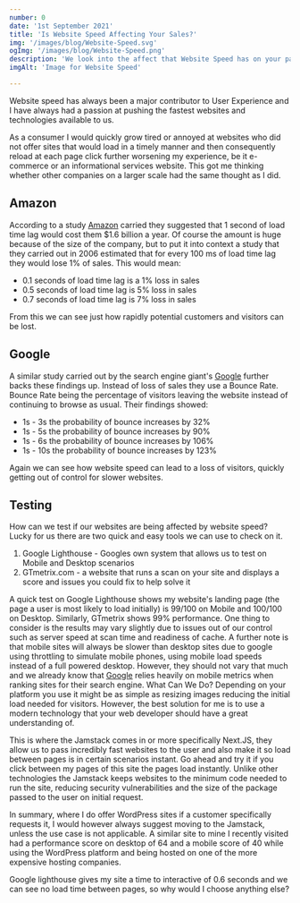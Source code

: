 ```yaml
---
number: 0
date: '1st September 2021'
title: 'Is Website Speed Affecting Your Sales?'
img: '/images/blog/Website-Speed.svg'
ogImg: '/images/blog/Website-Speed.png'
description: 'We look into the affect that Website Speed has on your page visitors user experience and delve into whether a slow site could lose sales'
imgAlt: 'Image for Website Speed'

---
```


Website speed has always been a major contributor to User Experience and I have always had a passion at pushing the fastest websites and technologies available to us.

As a consumer I would quickly grow tired or annoyed at websites who did not offer sites that would load in a timely manner and then consequently reload at each page click further worsening my experience, be it e-commerce or an informational services website.
This got me thinking whether other companies on a larger scale had the same thought as I did.

## **Amazon**

According to a study <ins>[Amazon](https://www.fastcompany.com/1825005/how-one-second-could-cost-amazon-16-billion-sales)</ins> carried they suggested that 1 second of load time lag would cost them $1.6 billion a year.  Of course the amount is huge because of the size of the company, but to put it into context a study that they carried out in 2006 estimated that for every 100 ms of load time lag they would lose 1% of sales. This would mean: 
        
* 0.1 seconds of load time lag is a 1% loss in sales 
* 0.5 seconds of load time lag is 5% loss in sales 
* 0.7 seconds of load time lag is 7% loss in sales 

From this we can see just how rapidly potential customers and visitors can be lost.

## **Google**

A similar study carried out by the search engine giant's <ins>[Google](https://www.thinkwithgoogle.com/marketing-strategies/app-and-mobile/mobile-page-speed-new-industry-benchmarks/)</ins> further backs these findings up.  Instead of loss of sales they use a Bounce Rate.  Bounce Rate being the percentage of visitors leaving the website instead of continuing to browse as usual. Their findings showed:

* 1s - 3s the probability of bounce increases by 32% 
* 1s - 5s the probability of bounce increases by 90% 
* 1s - 6s the probability of bounce increases by 106% 
* 1s - 10s the probability of bounce increases by 123% 

Again we can see how website speed can lead to a loss of visitors, quickly getting out of control for slower websites.<br>

## **Testing**

How can we test if our websites are being affected by website speed?  Lucky for us there are two quick and easy tools we can use to check on it.

1. Google Lighthouse - Googles own system that allows us to test on Mobile and Desktop scenarios 
2. GTmetrix.com - a website that runs a scan on your site and displays a score and issues you could fix to help solve it 

A quick test on Google Lighthouse shows my website's landing page (the page a user is most likely to load initially) is 99/100 on Mobile and 100/100 on Desktop.  Similarly, GTmetrix shows 99% performance.  One thing to consider is the results may vary slightly due to issues out of our control such as server speed at scan time and readiness of cache.
A further note is that mobile sites will always be slower than desktop sites due to google using throttling to simulate mobile phones, using mobile load speeds instead of a full powered desktop.  However, they should not vary that much and we already know that <ins>[Google](https://developers.google.com/web/updates/2018/07/search-ads-speed)</ins> relies heavily on mobile metrics when ranking sites for their search engine.
What Can We Do?
Depending on your platform you use it might be as simple as resizing images reducing the initial load needed for visitors.  However, the best solution for me is to use a modern technology that your web developer should have a great understanding of. 

This is where the Jamstack comes in or more specifically Next.JS, they allow us to pass incredibly fast websites to the user and also make it so load between pages is in certain scenarios instant.  Go ahead and try it if you click between my pages of this site the pages load instantly.  Unlike other technologies the Jamstack keeps websites to the minimum code needed to run the site, reducing security vulnerabilities and the size of the package passed to the user on initial request. 

In summary, where I do offer WordPress sites if a customer specifically requests it, I would however always suggest moving to the Jamstack, unless the use case is not applicable.  A similar site to mine I recently visited had a performance score on desktop of 64 and a mobile score of 40 while using the WordPress platform and being hosted on one of the more expensive hosting companies.

Google lighthouse gives my site a time to interactive of 0.6 seconds and we can see no load time between pages, so why would I choose anything else? 

